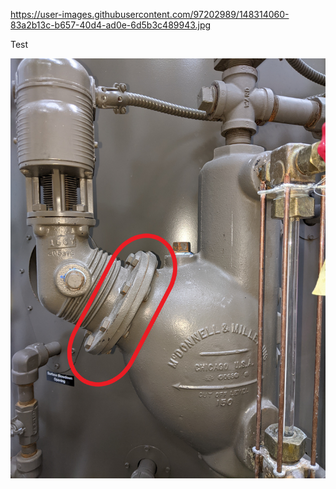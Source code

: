 https://user-images.githubusercontent.com/97202989/148314060-83a2b13c-b657-40d4-ad0e-6d5b3c489943.jpg

Test

![](https://github.com/crypto011000/crypto011000.github.io/blob/main/docs/assets/Gasket.jpg)
